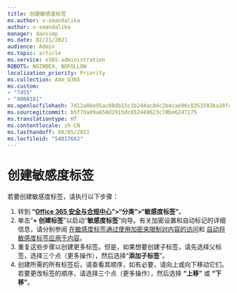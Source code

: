 ```yaml
---
title: 创建敏感度标签
ms.author: v-smandalika
author: v-smandalika
manager: dansimp
ms.date: 02/21/2021
audience: Admin
ms.topic: article
ms.service: o365-administration
ROBOTS: NOINDEX, NOFOLLOW
localization_priority: Priority
ms.collection: Adm_O365
ms.custom:
- "7455"
- "9000181"
ms.openlocfilehash: 7d12a08e95ac80db15c1b244ac8dc2b4cae96c8351593ba28f4f4a9790dada4f
ms.sourcegitcommit: b5f7da89a650d2915dc652449623c78be6247175
ms.translationtype: HT
ms.contentlocale: zh-CN
ms.lasthandoff: 08/05/2021
ms.locfileid: "54017662"
---
```

# <a name="create-a-sensitivity-label"></a>创建敏感度标签

若要创建敏感度标签，请执行以下步骤：

1. 转到 **“[Office 365 安全与合规中心](https://sip.protection.office.com/)”>“分类”>“敏感度标签”**。
2. 单击“**+ 创建标签**”以启动“**敏感度标签**”向导。有关加密设置和自动标记的详细信息，请分别参阅 [在敏感度标签通过使用加密来限制对内容的访问](/microsoft-365/compliance/encryption-sensitivity-labels)和 [自动将敏感度标签应用于内容](/microsoft-365/compliance/apply-sensitivity-label-automatically)。
3. 重复这些步骤以创建更多标签。但是，如果想要创建子标签，请先选择父标签，选择三个点（更多操作），然后选择“**添加子标签**”。
4. 创建所需的所有标签后，请查看其顺序，如有必要，请向上或向下移动它们。 若要更改标签的顺序，请选择三个点（更多操作），然后选择 **“上移”** 或 **“下移”**。 

